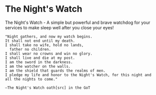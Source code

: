 # The Night's Watch
The Night's Watch - A simple but powerful and brave watchdog for your services to make sleep well after you close your eyes!

```
"Night gathers, and now my watch begins.
It shall not end until my death.
I shall take no wife, hold no lands,
  father no children.
I shall wear no crowns and win no glory.
I shall live and die at my post.
I am the sword in the darkness.
I am the watcher on the walls.
I am the shield that guards the realms of men.
I pledge my life and honor to the Night's Watch, for this night and all the nights to come."

―The Night's Watch oath[src] in the GoT
```
